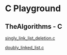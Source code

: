# C Playground

## TheAlgorithms - C

[singly_link_list_deletion.c](https://github.com/TheAlgorithms/C/blob/d017c3ef77548a74c221cd109f9662a0282d4b23/data_structures/linked_list/singly_link_list_deletion.c)

[doubly_linked_list.c](https://github.com/TheAlgorithms/C/blob/d017c3ef77548a74c221cd109f9662a0282d4b23/data_structures/linked_list/doubly_linked_list.c)
